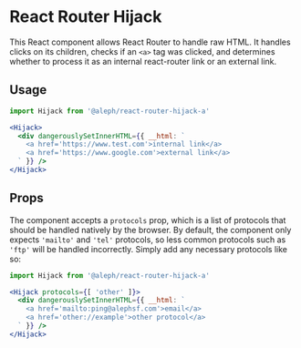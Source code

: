 # React Router Hijack <a>

This React component allows React Router to handle raw HTML. It handles clicks
on its children, checks if an `<a>` tag was clicked, and determines whether to
process it as an internal react-router link or an external link.

## Usage

```jsx
import Hijack from '@aleph/react-router-hijack-a'

<Hijack>
  <div dangerouslySetInnerHTML={{ __html: `
    <a href='https://www.test.com'>internal link</a>
    <a href='https://www.google.com'>external link</a>
  ` }} />
</Hijack>
```

## Props

The component accepts a `protocols` prop, which is a list of protocols that
should be handled natively by the browser. By default, the component only
expects `'mailto'` and `'tel'` protocols, so less common protocols such as
`'ftp'` will be handled incorrectly. Simply add any necessary protocols like so:

```jsx
import Hijack from '@aleph/react-router-hijack-a'

<Hijack protocols={[ 'other' ]}>
  <div dangerouslySetInnerHTML={{ __html: `
    <a href='mailto:ping@alephsf.com'>email</a>
    <a href='other://example'>other protocol</a>
  ` }} />
</Hijack>
```
